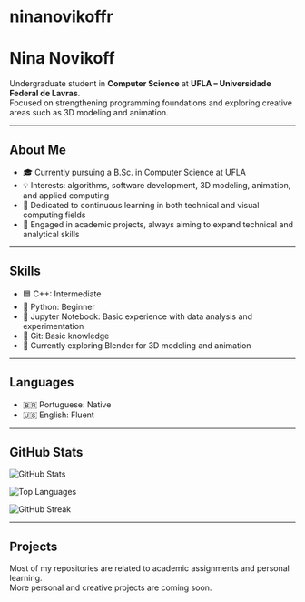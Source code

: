# ninanovikoffr

# Nina Novikoff

Undergraduate student in **Computer Science** at **UFLA – Universidade Federal de Lavras**.  
Focused on strengthening programming foundations and exploring creative areas such as 3D modeling and animation.

---

## About Me

- 🎓 Currently pursuing a B.Sc. in Computer Science at UFLA  
- 💡 Interests: algorithms, software development, 3D modeling, animation, and applied computing  
- 🧩 Dedicated to continuous learning in both technical and visual computing fields  
- 📘 Engaged in academic projects, always aiming to expand technical and analytical skills

---

## Skills

- 🟦 C++: Intermediate  
- 🐍 Python: Beginner  
- 📓 Jupyter Notebook: Basic experience with data analysis and experimentation  
- 🔧 Git: Basic knowledge  
- 🎨 Currently exploring Blender for 3D modeling and animation

---

## Languages

- 🇧🇷 Portuguese: Native  
- 🇺🇸 English: Fluent

---

## GitHub Stats

![GitHub Stats](https://github-readme-stats.vercel.app/api?username=ninanovikoffr&theme=vue&show_icons=true&count_private=true)

![Top Languages](https://github-readme-stats.vercel.app/api/top-langs/?username=ninanovikoffr&theme=vue&layout=compact)

![GitHub Streak](https://github-readme-streak-stats.herokuapp.com?user=ninanovikoffr&theme=vue&date_format=M%20j%5B%2C%20Y%5D)

---

## Projects

Most of my repositories are related to academic assignments and personal learning.  
More personal and creative projects are coming soon.
